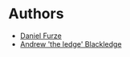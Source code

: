 # Authors

* [Daniel Furze](daniel@furzeface.com)
* [Andrew 'the ledge' Blackledge](andyblackledge@gmail.com)
